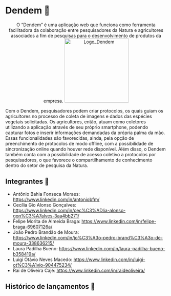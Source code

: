 # Dendem :herb:

<p align="center">
  O “Dendem” é uma aplicação web que funciona como ferramenta facilitadora da colaboração entre pesquisadores da Natura e agricultores associados a fim de pesquisas para o desenvolvimento de produtos da empresa.

  <img width="200" alt="Logo_Dendem" src="https://user-images.githubusercontent.com/123978295/236903975-0e3df2ca-eb04-4b65-aebe-7d994487f483.png">
</p>
Com o Dendem, pesquisadores podem criar protocolos, os quais guiam os agricultores no processo de coleta de imagens e dados das espécies vegetais solicitadas. Os agricultores, então, atuam como coletores utilizando a aplicação através de seu próprio smartphone, podendo capturar fotos e inserir informações demandadas da própria palma da mão.
Essas funcionalidades são favorecidas, ainda, pela opção de preenchimento de protocolos de modo offline, com a possibilidade de sincronização online quando houver rede disponível. Além disso, o Dendem também conta com a possibilidade de acesso coletivo a protocolos por pesquisadores, o que favorece o compartilhamento de conhecimento dentro do setor de pesquisa da Natura.

## Integrantes :busts_in_silhouette:

- Antônio Bahia Fonseca Moraes: https://www.linkedin.com/in/antoniobfm/
- Cecília Gio Alonso Gonçalves: https://www.linkedin.com/in/cec%C3%ADlia-alonso-gon%C3%A7alves-3aa4bb271/
- Felipe Morita de Almeida Braga: https://www.linkedin.com/in/felipe-braga-69607126a/
- João Pedro Brandão de Moura: https://www.linkedin.com/in/jo%C3%A3o-pedro-brand%C3%A3o-de-moura-338636215/
- Laura Padilha Bueno: https://www.linkedin.com/in/laura-padilha-bueno-b358419a/
- Luigi Otávio Neves Macedo: https://www.linkedin.com/in/luigi-ot%C3%A1vio-904475234/
- Raí de Oliveira Cajé: https://www.linkedin.com/in/raideoliveira/

## Histórico de lançamentos :calendar:

